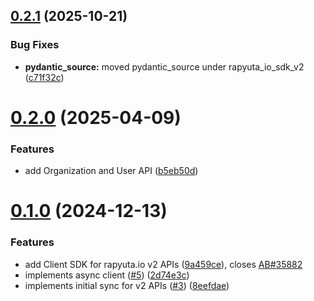 ## [0.2.1](https://github.com/rapyuta-robotics/rapyuta-io-sdk-v2/compare/v0.2.0...v0.2.1) (2025-10-21)


### Bug Fixes

* **pydantic_source:** moved pydantic_source under rapyuta_io_sdk_v2 ([c71f32c](https://github.com/rapyuta-robotics/rapyuta-io-sdk-v2/commit/c71f32c2dbc068be69de03905d53d872ca6eb9dd))

# [0.2.0](https://github.com/rapyuta-robotics/rapyuta-io-sdk-v2/compare/v0.1.0...v0.2.0) (2025-04-09)


### Features

* add Organization and User API ([b5eb50d](https://github.com/rapyuta-robotics/rapyuta-io-sdk-v2/commit/b5eb50d004c962ef66607fcab3b653ced5cc6c0a))

# [0.1.0](https://github.com/rapyuta-robotics/rapyuta-io-sdk-v2/compare/v0.0.1...v0.1.0) (2024-12-13)


### Features

* add Client SDK for rapyuta.io v2 APIs ([9a459ce](https://github.com/rapyuta-robotics/rapyuta-io-sdk-v2/commit/9a459ce19b27e2a036cc4ec188fa6b21cca34e5c)), closes [AB#35882](https://github.com/AB/issues/35882)
* implements async client ([#5](https://github.com/rapyuta-robotics/rapyuta-io-sdk-v2/issues/5)) ([2d74e3c](https://github.com/rapyuta-robotics/rapyuta-io-sdk-v2/commit/2d74e3c9de67ed51e9a2b2c70552a46879992cee))
* implements initial sync for v2 APIs ([#3](https://github.com/rapyuta-robotics/rapyuta-io-sdk-v2/issues/3)) ([8eefdae](https://github.com/rapyuta-robotics/rapyuta-io-sdk-v2/commit/8eefdae4c9021c6f1cb9bcf0afe04aa51dea2c47))
